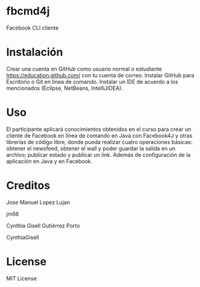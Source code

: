 # fbcmd4j
  Facebook CLI cliente
  
# Instalación
Crear una cuenta en GitHub como usuario normal o estudiante
https://education.github.com/ con tu cuenta de correo.
Instalar GitHub para Escritorio o Git en línea de comando.
Instalar un IDE de acuerdo a los mencionados (Eclipse, NetBeans, IntelliJIDEA).

# Uso
El participante aplicará conocimientos obtenidos en el curso para crear un cliente de
Facebook en línea de comando en Java con Facebook4J y otras librerías de código libre,
donde pueda realizar cuatro operaciones básicas: obtener el newsfeed, obtener el wall y poder
guardar la salida en un archivo; publicar estado y publicar un link. Además de configuración de
la aplicación en Java y en Facebook. 


# Creditos
Jose Manuel Lopez Lujan

jm66

Cynthia Gisell Gutiérrez Porto

CynthiaGisell

# License
MIT License

